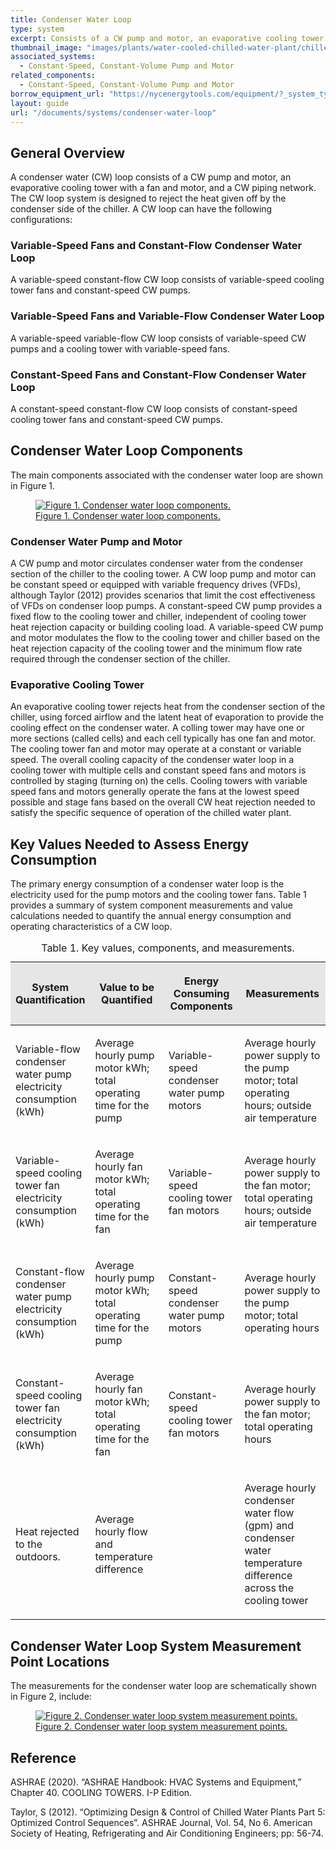 ```yaml
---
title: Condenser Water Loop
type: system
excerpt: Consists of a CW pump and motor, an evaporative cooling tower with a fan and motor, and a CW piping network.
thumbnail_image: "images/plants/water-cooled-chilled-water-plant/chilled-water-plant-overview.jpeg"
associated_systems:
  - Constant-Speed, Constant-Volume Pump and Motor
related_components:
  - Constant-Speed, Constant-Volume Pump and Motor
borrow_equipment_url: "https://nycenergytools.com/equipment/?_system_type=condenser-water-loop"
layout: guide
url: "/documents/systems/condenser-water-loop"
---
```


## General Overview

A condenser water (CW) loop consists of a CW pump and motor, an evaporative cooling tower with a fan and motor, and a CW piping network. The CW loop system is designed to reject the heat given off by the condenser side of the chiller. A CW loop can have the following configurations:

### Variable-Speed Fans and Constant-Flow Condenser Water Loop

A variable-speed constant-flow CW loop consists of variable-speed cooling tower fans and constant-speed CW pumps. 

### Variable-Speed Fans and Variable-Flow Condenser Water Loop

A variable-speed variable-flow CW loop consists of variable-speed CW pumps and a cooling tower with variable-speed fans. 

### Constant-Speed Fans and Constant-Flow Condenser Water Loop

A constant-speed constant-flow CW loop consists of constant-speed cooling tower fans and constant-speed CW pumps.

## Condenser Water Loop Components

The main components associated with the condenser water loop are shown in Figure 1.

<a href="/images/systems/chilled-water-loop/WCC-HE-economizer-2ndary-pump-Final-06132023.jpg">
<figure class="figure mb-3 mt-3">
  <img src="/images/systems/chilled-water-loop/WCC-HE-economizer-2ndary-pump-Final-06132023.jpg" class="figure-img img-fluid rounded" alt="Figure 1. Condenser water loop components.">
  <figcaption class="figure-caption text-left">Figure 1. Condenser water loop components.</figcaption>
</figure>
</a>

### Condenser Water Pump and Motor
A CW pump and motor circulates condenser water from the condenser section of the chiller to the cooling tower. A CW loop pump and motor can be constant speed or equipped with variable frequency drives (VFDs), although Taylor (2012) provides scenarios that limit the cost effectiveness of VFDs on condenser loop pumps. 
A constant-speed CW pump provides a fixed flow to the cooling tower and chiller, independent of cooling tower heat rejection capacity or building cooling load. A variable-speed CW pump and motor modulates the flow to the cooling tower and chiller based on the heat rejection capacity of the cooling tower and the minimum flow rate required through the condenser section of the chiller.


### Evaporative Cooling Tower

An evaporative cooling tower rejects heat from the condenser section of the chiller, using forced airflow and the latent heat of evaporation to provide the cooling effect on the condenser water. A colling tower may have one or more sections (called cells) and each cell typically has one fan and motor. The cooling tower fan and motor may operate at a constant or variable speed. 
The overall cooling capacity of the condenser water loop in a cooling tower with multiple cells and constant speed fans and motors is controlled by staging (turning on) the cells. Cooling towers with variable speed fans and motors generally operate the fans at the lowest speed possible and stage fans based on the overall CW heat rejection needed to satisfy the specific sequence of operation of the chilled water plant. 

## Key Values Needed to Assess Energy Consumption

The primary energy consumption of a condenser water loop is the electricity used for the pump motors and the cooling tower fans. Table 1 provides a summary of system component measurements and value calculations needed to quantify the annual energy consumption and operating characteristics of a CW loop.

<table cellspacing="0" cellpadding="7">
    <caption>Table 1. Key values, components, and measurements.</caption>
    <thead>
        <tr>
            <th width="17.699115044247787%" bgcolor="#e7e6e6">
                <p><strong>System Quantification</strong></p>
            </th>
            <th width="26.902654867256636%" bgcolor="#e7e6e6">
                <p><strong>Value to be Quantified</strong></p>
            </th>
            <th width="26.371681415929203%" bgcolor="#e7e6e6">
                <p><strong>Energy Consuming Components</strong></p>
            </th>
            <th width="29.02654867256637%" bgcolor="#e7e6e6">
                <p><strong>Measurements</strong></p>
            </th>
        </tr>
    </thead>
    <tbody>
        <tr>
            <td width="17.699115044247787%">
                <p>Variable-flow condenser water pump electricity consumption (kWh)</p>
            </td>
            <td width="26.902654867256636%">
                <p>Average hourly pump motor kWh; total operating time for the pump</p>
            </td>
            <td width="26.371681415929203%">
                <p>Variable-speed condenser water pump motors</p>
            </td>
            <td width="29.02654867256637%">
                <p>Average hourly power supply to the pump motor; total operating hours; outside air temperature</p>
            </td>
        </tr>
        <tr>
            <td width="17.699115044247787%">
                <p>Variable-speed cooling tower fan electricity consumption (kWh)</p>
            </td>
            <td width="26.902654867256636%">
                <p>Average hourly fan motor kWh; total operating time for the fan</p>
            </td>
            <td width="26.371681415929203%">
                <p>Variable-speed cooling tower fan motors</p>
            </td>
            <td width="29.02654867256637%">
                <p>Average hourly power supply to the fan motor; total operating hours; outside air temperature</p>
            </td>
        </tr>
        <tr>
            <td width="17.699115044247787%">
                <p>Constant-flow condenser water pump electricity consumption (kWh)</p>
            </td>
            <td width="26.902654867256636%">
                <p>Average hourly pump motor kWh; total operating time for the pump</p>
            </td>
            <td width="26.371681415929203%">
                <p>Constant-speed condenser water pump motors</p>
            </td>
            <td width="29.02654867256637%">
                <p>Average hourly power supply to the pump motor; total operating hours</p>
            </td>
        </tr>
        <tr>
            <td width="17.699115044247787%">
                <p>Constant-speed cooling tower fan electricity consumption (kWh)</p>
            </td>
            <td width="26.902654867256636%">
                <p>Average hourly fan motor kWh; total operating time for the fan</p>
            </td>
            <td width="26.371681415929203%">
                <p>Constant-speed cooling tower fan motors</p>
            </td>
            <td width="29.02654867256637%">
                <p>Average hourly power supply to the fan motor; total operating hours</p>
            </td>
        </tr>
        <tr>
            <td width="17.699115044247787%">
                <p>Heat rejected to the outdoors.</p>
            </td>
            <td width="26.902654867256636%">
                <p>Average hourly flow and temperature difference&nbsp;</p>
            </td>
            <td width="26.371681415929203%">
                <p><br></p>
            </td>
            <td width="29.02654867256637%">
                <p>Average hourly condenser water flow (gpm) and condenser water temperature difference across the cooling tower</p>
            </td>
        </tr>
    </tbody>
</table>

## Condenser Water Loop System Measurement Point Locations

The measurements for the condenser water loop are schematically shown in Figure 2, include:

<a href="/images/systems/condenser-water-loop/CW-Loop-Diagram-with-MP_ 11292022.jpg">
<figure class="figure mb-3 mt-3">
  <img src="/images/systems/condenser-water-loop/CW-Loop-Diagram-with-MP_ 11292022.jpg" class="figure-img img-fluid rounded" alt="Figure 2. Condenser water loop system measurement points.">
  <figcaption class="figure-caption text-left">Figure 2. Condenser water loop system measurement points.</figcaption>
</figure>
</a>

## Reference

ASHRAE (2020). “ASHRAE Handbook: HVAC Systems and Equipment,” Chapter 40. COOLING TOWERS. I-P Edition.

Taylor, S (2012). “Optimizing Design & Control of Chilled Water Plants Part 5: Optimized Control Sequences”. ASHRAE Journal, Vol. 54, No 6. American Society of Heating, Refrigerating and Air Conditioning Engineers; pp: 56-74.